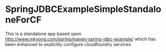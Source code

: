 SpringJDBCExampleSimpleStandaloneForCF
======================================

This is a standalone app based upon http://www.mkyong.com/spring/maven-spring-jdbc-example/ which has been enhanced to explicitly configure cloudfoundry services 